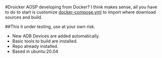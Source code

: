 #Droicker
AOSP developing from Docker? I think makes sense, all you have to do to start is customize [docker-compose.yml](.docker-compose.yml) to import where download sources and build.

##This it under testing, use at your own risk.

* New ADB Devices are added automatically.
* Basic tools to build are installed.
* Repo already installed.
* Based in ubuntu:20.04
